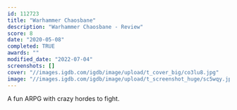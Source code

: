 ```yaml
---
id: 112723
title: "Warhammer Chaosbane"
description: "Warhammer Chaosbane - Review"
score: 8
date: "2020-05-08"
completed: TRUE
awards: ""
modified_date: "2022-07-04"
screenshots: []
cover: "//images.igdb.com/igdb/image/upload/t_cover_big/co3lu8.jpg"
image: "//images.igdb.com/igdb/image/upload/t_screenshot_huge/sc5wqy.jpg"
---
```

A fun ARPG with crazy hordes to fight.